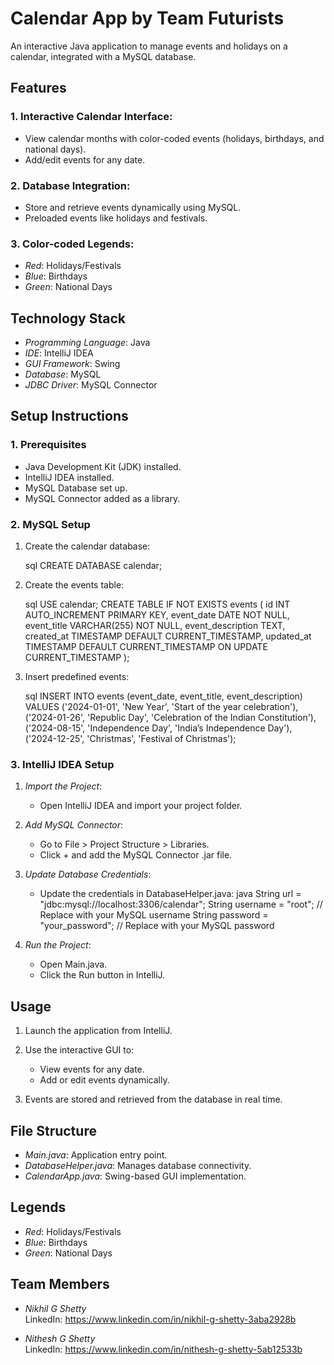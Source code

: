 

# Calendar App by Team Futurists

An interactive Java application to manage events and holidays on a calendar, integrated with a MySQL database.

## Features

### 1. Interactive Calendar Interface:
- View calendar months with color-coded events (holidays, birthdays, and national days).
- Add/edit events for any date.

### 2. Database Integration:
- Store and retrieve events dynamically using MySQL.
- Preloaded events like holidays and festivals.

### 3. Color-coded Legends:
- *Red*: Holidays/Festivals
- *Blue*: Birthdays
- *Green*: National Days

## Technology Stack

- *Programming Language*: Java
- *IDE*: IntelliJ IDEA
- *GUI Framework*: Swing
- *Database*: MySQL
- *JDBC Driver*: MySQL Connector

## Setup Instructions

### 1. Prerequisites
- Java Development Kit (JDK) installed.
- IntelliJ IDEA installed.
- MySQL Database set up.
- MySQL Connector added as a library.

### 2. MySQL Setup

1. Create the calendar database:

    sql
    CREATE DATABASE calendar;
    

2. Create the events table:

    sql
    USE calendar;
    CREATE TABLE IF NOT EXISTS events (
        id INT AUTO_INCREMENT PRIMARY KEY,
        event_date DATE NOT NULL,
        event_title VARCHAR(255) NOT NULL,
        event_description TEXT,
        created_at TIMESTAMP DEFAULT CURRENT_TIMESTAMP,
        updated_at TIMESTAMP DEFAULT CURRENT_TIMESTAMP ON UPDATE CURRENT_TIMESTAMP
    );
    

3. Insert predefined events:

    sql
    INSERT INTO events (event_date, event_title, event_description)
    VALUES
        ('2024-01-01', 'New Year', 'Start of the year celebration'),
        ('2024-01-26', 'Republic Day', 'Celebration of the Indian Constitution'),
        ('2024-08-15', 'Independence Day', 'India’s Independence Day'),
        ('2024-12-25', 'Christmas', 'Festival of Christmas');
    

### 3. IntelliJ IDEA Setup

1. *Import the Project*:
   - Open IntelliJ IDEA and import your project folder.

2. *Add MySQL Connector*:
   - Go to File > Project Structure > Libraries.
   - Click + and add the MySQL Connector .jar file.

3. *Update Database Credentials*:
   - Update the credentials in DatabaseHelper.java:
     java
     String url = "jdbc:mysql://localhost:3306/calendar";
     String username = "root"; // Replace with your MySQL username
     String password = "your_password"; // Replace with your MySQL password
     

4. *Run the Project*:
   - Open Main.java.
   - Click the Run button in IntelliJ.

## Usage

1. Launch the application from IntelliJ.

2. Use the interactive GUI to:
   - View events for any date.
   - Add or edit events dynamically.

3. Events are stored and retrieved from the database in real time.

## File Structure

- *Main.java*: Application entry point.
- *DatabaseHelper.java*: Manages database connectivity.
- *CalendarApp.java*: Swing-based GUI implementation.

## Legends

- *Red*: Holidays/Festivals
- *Blue*: Birthdays
- *Green*: National Days

## Team Members

- *Nikhil G Shetty*  
LinkedIn: https://www.linkedin.com/in/nikhil-g-shetty-3aba2928b
  
- *Nithesh G Shetty*  
LinkedIn: https://www.linkedin.com/in/nithesh-g-shetty-5ab12533b

